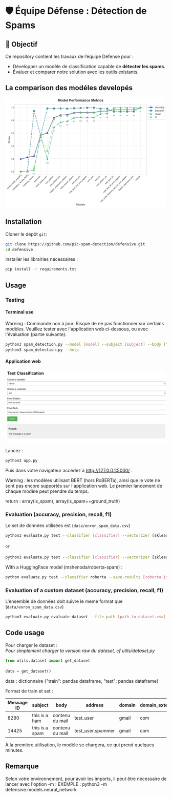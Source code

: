 # 🛡️ Équipe Défense : Détection de Spams  

## 📖 **Objectif**  
Ce repository contient les travaux de l’équipe Défense pour :  
- Développer un modèle de classification capable de **détecter les spams**.  
- Évaluer et comparer notre solution avec les outils existants.  

## La comparison des modéles developés
<img src="./plots/comparison.png">


## **Installation**

Cloner le dépôt `git`:

```bash
git clone https://github.com/pic-spam-detection/defensive.git
cd defensive
```

Installer les librairies nécessaires :

```bash
pip install -r requirements.txt
```

## **Usage**

### Testing
#### Terminal use
Warning : Commande non à jour. Risque de ne pas fonctionner sur certains modèles. Veuillez tester avec l'application web ci-dessous, ou avec l'évaluation (partie suivante).
```bash
python3 spam_detection.py --model [model] --subject [subject] --body ["this is a spam mail"]
python3 spam_detection.py --help
```

#### Application web

<img src="./plots/appweb.png">

Lancez :
```bash 
python3 app.py
```

Puis dans votre navigateur accédez à http://127.0.0.1:5000/ .

Warning : les modèles utilisant BERT (hors RoBERTa), ainsi que le vote ne sont pas encore supportés sur l'application web.
Le premier lancement de chaque modèle peut prendre du temps.



return : array(is_spam), array(is_spam==ground_truth)

### Evaluation (accuracy, precision, recall, f1)
Le set de données utilisées est (`data/enron_spam_data.csv`)

```bash
python3 evaluate.py test --classifier [classifier] --vectorizer [sklearn, bert] --save-results [classifier.json]

or

python3 evaluate.py test --classifier [classifier] --vectorizer [sklearn, bert] --save-results [classifier.json] -train-embeddings-path embeddings/train.pt --test-embeddings-path embeddings/test.pt
```

With a HuggingFace model (mshenoda/roberta-spam) :
```bash
python evaluate.py test --classifier roberta --save-results [roberta.json] --save-checkpoint false
```

### Evaluation of a custom dataset (accuracy, precision, recall, f1)
L'ensemble de données doit suivre le meme format que (`data/enron_spam_data.csv`)

```bash
python3 evaluate.py evaluate-dataset --file-path [path_to_dataset.csv] --save-results [results.csv]
```

## **Code usage**

Pour charger le dataset : \
_Pour simplement charger la version raw du dataset, cf utils/dataset.py_


```python
from utils.dataset import get_dataset

data = get_dataset()
```

data : dictionnaire {"train": pandas dataframe, "test": pandas dataframe}

Format de train et set :

| Message ID | subject | body | address | domain | domain_extension | ground_truth |
|------------|---------|------|---------|--------|------------------|--------------|
| 8280       | this is a ham | contenu du mail | test_user | gmail | com | 0 |
| 14425      | this is a spam | contenu du mail | test_user.spammer | gmail | com | 1 |


À la première utilisation, le modèle se chargera, ce qui prend quelques minutes.

## **Remarque**

Selon votre environnement, pour avoir les imports, il peut être nécessaire de lancer avec l'option -m :
EXEMPLE : python3 -m defensive.models.neural_network
